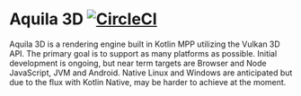 # Aquila 3D [![CircleCI](https://circleci.com/gh/AquilaVK/aquila.svg?style=svg)](https://circleci.com/gh/AquilaVK/aquila)
Aquila 3D is a rendering engine built in Kotlin MPP utilizing the Vulkan 3D API. The primary goal is to support as many platforms as possible. Initial development is ongoing, but near term targets are Browser and Node JavaScript, JVM and Android. Native Linux and Windows are anticipated but due to the flux with Kotlin Native, may be harder to achieve at the moment.
